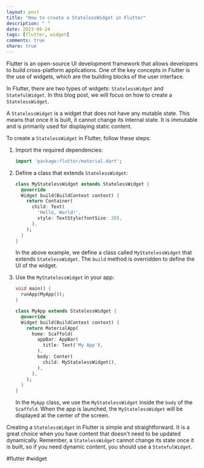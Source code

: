 ```yaml
---
layout: post
title: "How to create a StatelessWidget in Flutter"
description: " "
date: 2023-09-24
tags: [flutter, widget]
comments: true
share: true
---
```


Flutter is an open-source UI development framework that allows developers to build cross-platform applications. One of the key concepts in Flutter is the use of widgets, which are the building blocks of the user interface.

In Flutter, there are two types of widgets: `StatelessWidget` and `StatefulWidget`. In this blog post, we will focus on how to create a `StatelessWidget`.

A `StatelessWidget` is a widget that does not have any mutable state. This means that once it is built, it cannot change its internal state. It is immutable and is primarily used for displaying static content.

To create a `StatelessWidget` in Flutter, follow these steps:

1. Import the required dependencies:

   ```dart
   import 'package:flutter/material.dart';
   ```

2. Define a class that extends `StatelessWidget`:

   ```dart
   class MyStatelessWidget extends StatelessWidget {
     @override
     Widget build(BuildContext context) {
       return Container(
         child: Text(
           'Hello, World!',
           style: TextStyle(fontSize: 20),
         ),
       );
     }
   }
   ```

   In the above example, we define a class called `MyStatelessWidget` that extends `StatelessWidget`. The `build` method is overridden to define the UI of the widget.

3. Use the `MyStatelessWidget` in your app:

   ```dart
   void main() {
     runApp(MyApp());
   }

   class MyApp extends StatelessWidget {
     @override
     Widget build(BuildContext context) {
       return MaterialApp(
         home: Scaffold(
           appBar: AppBar(
             title: Text('My App'),
           ),
           body: Center(
             child: MyStatelessWidget(),
           ),
         ),
       );
     }
   }
   ```

   In the `MyApp` class, we use the `MyStatelessWidget` inside the `body` of the `Scaffold`. When the app is launched, the `MyStatelessWidget` will be displayed at the center of the screen.

Creating a `StatelessWidget` in Flutter is simple and straightforward. It is a great choice when you have content that doesn't need to be updated dynamically. Remember, a `StatelessWidget` cannot change its state once it is built, so if you need dynamic content, you should use a `StatefulWidget`.

#flutter #widget